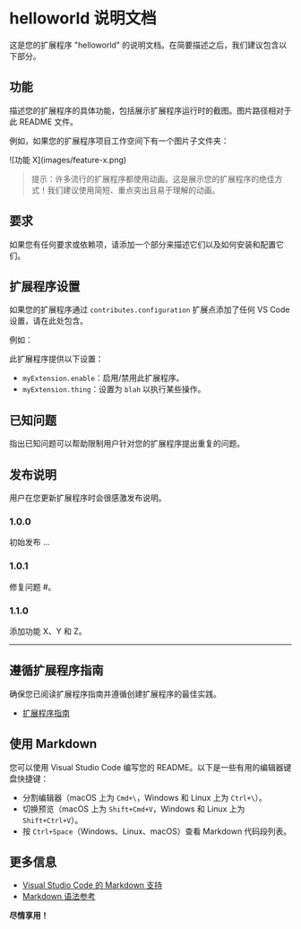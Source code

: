 # helloworld 说明文档

这是您的扩展程序 "helloworld" 的说明文档。在简要描述之后，我们建议包含以下部分。

## 功能

描述您的扩展程序的具体功能，包括展示扩展程序运行时的截图。图片路径相对于此 README 文件。

例如，如果您的扩展程序项目工作空间下有一个图片子文件夹：

\!\[功能 X\]\(images/feature-x.png\)

> 提示：许多流行的扩展程序都使用动画。这是展示您的扩展程序的绝佳方式！我们建议使用简短、重点突出且易于理解的动画。

## 要求

如果您有任何要求或依赖项，请添加一个部分来描述它们以及如何安装和配置它们。

## 扩展程序设置

如果您的扩展程序通过 `contributes.configuration` 扩展点添加了任何 VS Code 设置，请在此处包含。

例如：

此扩展程序提供以下设置：

* `myExtension.enable`：启用/禁用此扩展程序。
* `myExtension.thing`：设置为 `blah` 以执行某些操作。

## 已知问题

指出已知问题可以帮助限制用户针对您的扩展程序提出重复的问题。

## 发布说明

用户在您更新扩展程序时会很感激发布说明。

### 1.0.0

初始发布 ...

### 1.0.1

修复问题 #。

### 1.1.0

添加功能 X、Y 和 Z。

---

## 遵循扩展程序指南

确保您已阅读扩展程序指南并遵循创建扩展程序的最佳实践。

* [扩展程序指南](https://code.visualstudio.com/api/references/extension-guidelines)

## 使用 Markdown

您可以使用 Visual Studio Code 编写您的 README。以下是一些有用的编辑器键盘快捷键：

* 分割编辑器（macOS 上为 `Cmd+\`，Windows 和 Linux 上为 `Ctrl+\`）。
* 切换预览（macOS 上为 `Shift+Cmd+V`，Windows 和 Linux 上为 `Shift+Ctrl+V`）。
* 按 `Ctrl+Space`（Windows、Linux、macOS）查看 Markdown 代码段列表。

## 更多信息

* [Visual Studio Code 的 Markdown 支持](http://code.visualstudio.com/docs/languages/markdown)
* [Markdown 语法参考](https://help.github.com/articles/markdown-basics/)

**尽情享用！**
